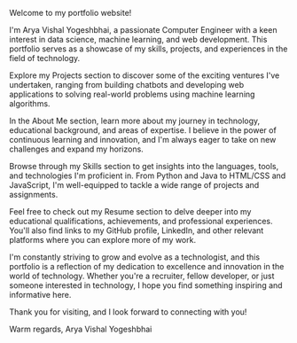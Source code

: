 Welcome to my portfolio website!

I'm Arya Vishal Yogeshbhai, a passionate Computer Engineer with a keen interest in data science, machine learning, and web development. This portfolio serves as a showcase of my skills, projects, and experiences in the field of technology.

Explore my Projects section to discover some of the exciting ventures I've undertaken, ranging from building chatbots and developing web applications to solving real-world problems using machine learning algorithms.

In the About Me section, learn more about my journey in technology, educational background, and areas of expertise. I believe in the power of continuous learning and innovation, and I'm always eager to take on new challenges and expand my horizons.

Browse through my Skills section to get insights into the languages, tools, and technologies I'm proficient in. From Python and Java to HTML/CSS and JavaScript, I'm well-equipped to tackle a wide range of projects and assignments.

Feel free to check out my Resume section to delve deeper into my educational qualifications, achievements, and professional experiences. You'll also find links to my GitHub profile, LinkedIn, and other relevant platforms where you can explore more of my work.

I'm constantly striving to grow and evolve as a technologist, and this portfolio is a reflection of my dedication to excellence and innovation in the world of technology. Whether you're a recruiter, fellow developer, or just someone interested in technology, I hope you find something inspiring and informative here.

Thank you for visiting, and I look forward to connecting with you!

Warm regards,
Arya Vishal Yogeshbhai
